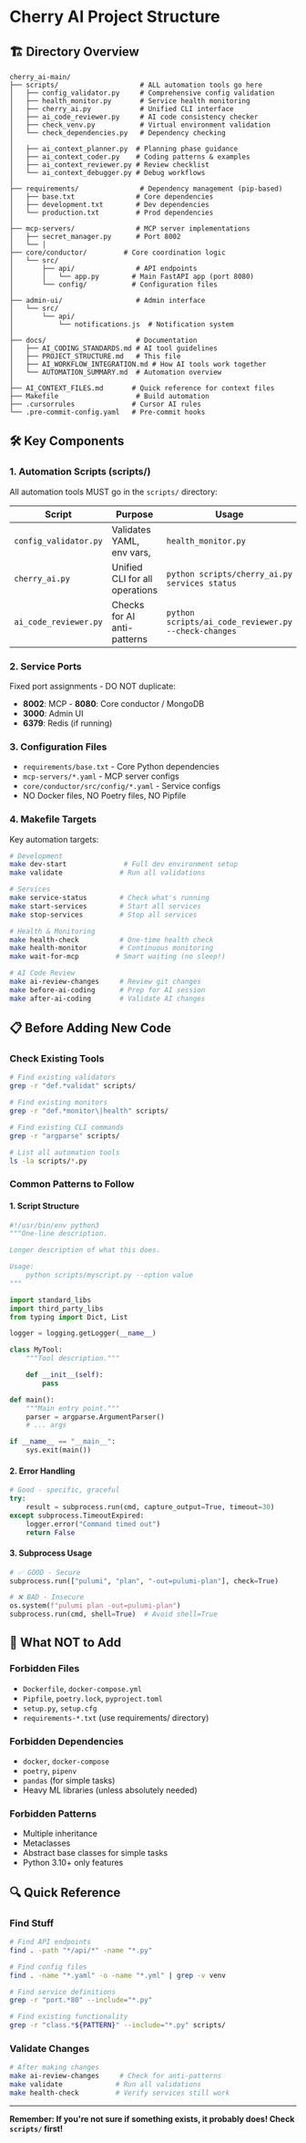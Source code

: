 # Cherry AI Project Structure

## 🏗️ Directory Overview

```
cherry_ai-main/
├── scripts/                    # ALL automation tools go here
│   ├── config_validator.py     # Comprehensive config validation
│   ├── health_monitor.py       # Service health monitoring
│   ├── cherry_ai.py            # Unified CLI interface
│   ├── ai_code_reviewer.py     # AI code consistency checker
│   ├── check_venv.py           # Virtual environment validation
│   └── check_dependencies.py   # Dependency checking
│
│   ├── ai_context_planner.py  # Planning phase guidance
│   ├── ai_context_coder.py    # Coding patterns & examples
│   ├── ai_context_reviewer.py # Review checklist
│   └── ai_context_debugger.py # Debug workflows
│
├── requirements/               # Dependency management (pip-based)
│   ├── base.txt               # Core dependencies
│   ├── development.txt        # Dev dependencies
│   └── production.txt         # Prod dependencies
│
├── mcp-servers/               # MCP server implementations
│   ├── secret_manager.py      # Port 8002
│   └── │
├── core/conductor/         # Core coordination logic
│   └── src/
│       ├── api/               # API endpoints
│       │   └── app.py        # Main FastAPI app (port 8080)
│       └── config/           # Configuration files
│
├── admin-ui/                  # Admin interface
│   └── src/
│       └── api/
│           └── notifications.js  # Notification system
│
├── docs/                      # Documentation
│   ├── AI_CODING_STANDARDS.md # AI tool guidelines
│   ├── PROJECT_STRUCTURE.md   # This file
│   ├── AI_WORKFLOW_INTEGRATION.md # How AI tools work together
│   └── AUTOMATION_SUMMARY.md  # Automation overview
│
├── AI_CONTEXT_FILES.md       # Quick reference for context files
├── Makefile                   # Build automation
├── .cursorrules              # Cursor AI rules
└── .pre-commit-config.yaml   # Pre-commit hooks
```

## 🛠️ Key Components

### **1. Automation Scripts (scripts/)**

All automation tools MUST go in the `scripts/` directory:

| Script                | Purpose                                    | Usage                                                |
| --------------------- | ------------------------------------------ | ---------------------------------------------------- |
| `config_validator.py` | Validates YAML, env vars, | `health_monitor.py`   | Dynamic health checks, replaces sleep      | `python scripts/health_monitor.py --monitor`         |
| `cherry_ai.py`        | Unified CLI for all operations             | `python scripts/cherry_ai.py services status`        |
| `ai_code_reviewer.py` | Checks for AI anti-patterns                | `python scripts/ai_code_reviewer.py --check-changes` |

### **2. Service Ports**

Fixed port assignments - DO NOT duplicate:

- **8002**: MCP - **8080**: Core conductor / MongoDB
- **3000**: Admin UI
- **6379**: Redis (if running)

### **3. Configuration Files**

- `requirements/base.txt` - Core Python dependencies
- `mcp-servers/*.yaml` - MCP server configs
- `core/conductor/src/config/*.yaml` - Service configs
- NO Docker files, NO Poetry files, NO Pipfile

### **4. Makefile Targets**

Key automation targets:

```bash
# Development
make dev-start              # Full dev environment setup
make validate              # Run all validations

# Services
make service-status        # Check what's running
make start-services        # Start all services
make stop-services         # Stop all services

# Health & Monitoring
make health-check          # One-time health check
make health-monitor        # Continuous monitoring
make wait-for-mcp         # Smart waiting (no sleep!)

# AI Code Review
make ai-review-changes     # Review git changes
make before-ai-coding      # Prep for AI session
make after-ai-coding       # Validate AI changes
```

## 📋 Before Adding New Code

### **Check Existing Tools**

```bash
# Find existing validators
grep -r "def.*validat" scripts/

# Find existing monitors
grep -r "def.*monitor\|health" scripts/

# Find existing CLI commands
grep -r "argparse" scripts/

# List all automation tools
ls -la scripts/*.py
```

### **Common Patterns to Follow**

#### **1. Script Structure**

```python
#!/usr/bin/env python3
"""One-line description.

Longer description of what this does.

Usage:
    python scripts/myscript.py --option value
"""

import standard_libs
import third_party_libs
from typing import Dict, List

logger = logging.getLogger(__name__)

class MyTool:
    """Tool description."""

    def __init__(self):
        pass

def main():
    """Main entry point."""
    parser = argparse.ArgumentParser()
    # ... args

if __name__ == "__main__":
    sys.exit(main())
```

#### **2. Error Handling**

```python
# Good - specific, graceful
try:
    result = subprocess.run(cmd, capture_output=True, timeout=30)
except subprocess.TimeoutExpired:
    logger.error("Command timed out")
    return False
```

#### **3. Subprocess Usage**

```python
# ✅ GOOD - Secure
subprocess.run(["pulumi", "plan", "-out=pulumi-plan"], check=True)

# ❌ BAD - Insecure
os.system(f"pulumi plan -out=pulumi-plan")
subprocess.run(cmd, shell=True)  # Avoid shell=True
```

## 🚫 What NOT to Add

### **Forbidden Files**

- `Dockerfile`, `docker-compose.yml`
- `Pipfile`, `poetry.lock`, `pyproject.toml`
- `setup.py`, `setup.cfg`
- `requirements-*.txt` (use requirements/ directory)

### **Forbidden Dependencies**

- `docker`, `docker-compose`
- `poetry`, `pipenv`
- `pandas` (for simple tasks)
- Heavy ML libraries (unless absolutely needed)

### **Forbidden Patterns**

- Multiple inheritance
- Metaclasses
- Abstract base classes for simple tasks
- Python 3.10+ only features

## 🔍 Quick Reference

### **Find Stuff**

```bash
# Find API endpoints
find . -path "*/api/*" -name "*.py"

# Find config files
find . -name "*.yaml" -o -name "*.yml" | grep -v venv

# Find service definitions
grep -r "port.*80" --include="*.py"

# Find existing functionality
grep -r "class.*${PATTERN}" --include="*.py" scripts/
```

### **Validate Changes**

```bash
# After making changes
make ai-review-changes     # Check for anti-patterns
make validate             # Run all validations
make health-check         # Verify services still work
```

---

**Remember: If you're not sure if something exists, it probably does! Check `scripts/` first!**

